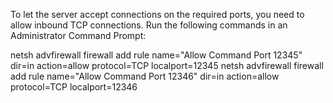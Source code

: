 To let the server accept connections on the required ports, you need to allow inbound TCP connections. Run the following commands in an Administrator Command Prompt:

netsh advfirewall firewall add rule name="Allow Command Port 12345" dir=in action=allow protocol=TCP localport=12345
netsh advfirewall firewall add rule name="Allow Command Port 12346" dir=in action=allow protocol=TCP localport=12346
